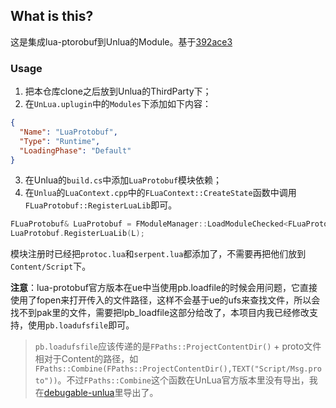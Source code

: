 ## What is this?

这是集成lua-ptorobuf到Unlua的Module。基于[392ace3](https://github.com/starwing/lua-protobuf/commit/392ace3abd4a46e5c386e52d2d16c9aade52e46d)

### Usage

1. 把本仓库clone之后放到Unlua的ThirdParty下；
2. 在`UnLua.uplugin`中的`Modules`下添加如下内容：

```json
{
  "Name": "LuaProtobuf",
  "Type": "Runtime",
  "LoadingPhase": "Default"
}
```

3. 在Unlua的`build.cs`中添加`LuaProtobuf`模块依赖；
4. 在`Unlua`的`LuaContext.cpp`中的`FLuaContext::CreateState`函数中调用`FLuaProtobuf::RegisterLuaLib`即可。

```cpp
FLuaProtobuf& LuaProtobuf = FModuleManager::LoadModuleChecked<FLuaProtobuf>(TEXT("LuaProtobuf"));
LuaProtobuf.RegisterLuaLib(L);
```

模块注册时已经把`protoc.lua`和`serpent.lua`都添加了，不需要再把他们放到`Content/Script`下。

**注意**：lua-protobuf官方版本在ue中当使用pb.loadfile的时候会用问题，它直接使用了fopen来打开传入的文件路径，这样不会基于ue的ufs来查找文件，所以会找不到pak里的文件，需要把lpb_loadfile这部分给改了，本项目内我已经修改支持，使用`pb.loadufsfile`即可。

>`pb.loadufsfile`应该传递的是`FPaths::ProjectContentDir()` + proto文件相对于Content的路径，如`FPaths::Combine(FPaths::ProjectContentDir(),TEXT("Script/Msg.proto"))`。不过`FPaths::Combine`这个函数在UnLua官方版本里没有导出，我在[debugable-unlua](https://github.com/hxhb/debugable-unlua)里导出了。
